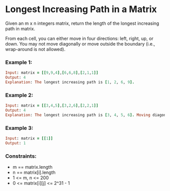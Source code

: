 # Longest Increasing Path in a Matrix

Given an m x n integers matrix, return the length of the longest increasing path in matrix.

From each cell, you can either move in four directions: left, right, up, or down. You may not move diagonally or move outside the boundary (i.e., wrap-around is not allowed).

### Example 1:
```ruby
Input: matrix = [[9,9,4],[6,6,8],[2,1,1]]
Output: 4
Explanation: The longest increasing path is [1, 2, 6, 9].
```
### Example 2:
```ruby
Input: matrix = [[3,4,5],[3,2,6],[2,2,1]]
Output: 4
Explanation: The longest increasing path is [3, 4, 5, 6]. Moving diagonally is not allowed.
```
### Example 3:
```ruby
Input: matrix = [[1]]
Output: 1
```
### Constraints:

- m == matrix.length
- n == matrix[i].length
- 1 <= m, n <= 200
- 0 <= matrix[i][j] <= 2^31 - 1
